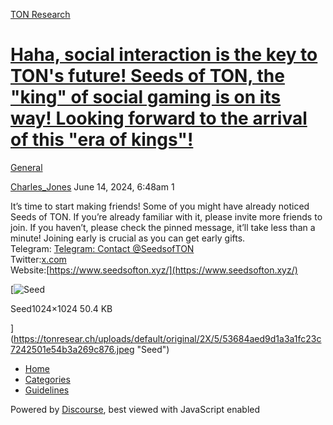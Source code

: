 [TON Research](/)

# [Haha, social interaction is the key to TON's future! Seeds of TON, the "king" of social gaming is on its way! Looking forward to the arrival of this "era of kings"!](/t/haha-social-interaction-is-the-key-to-tons-future-seeds-of-ton-the-king-of-social-gaming-is-on-its-way-looking-forward-to-the-arrival-of-this-era-of-kings/25470)

[General](/c/general/4) 

    

[Charles\_Jones](https://tonresear.ch/u/Charles_Jones)   June 14, 2024, 6:48am  1

It’s time to start making friends! Some of you might have already noticed Seeds of TON. If you’re already familiar with it, please invite more friends to join. If you haven’t, please check the pinned message, it’ll take less than a minute! Joining early is crucial as you can get early gifts.  
Telegram: [Telegram: Contact @SeedsofTON](http://t.me/SeedsofTON)  
Twitter:[x.com](https://x.com/SeedsofTon)  
Website:[https://www.seedsofton.xyz/](https://www.seedsofton.xyz/)  

[![Seed](https://tonresear.ch/uploads/default/optimized/2X/5/53684aed9d1a3a1fc23c7242501e54b3a269c876_2_500x500.jpeg)

Seed1024×1024 50.4 KB

](https://tonresear.ch/uploads/default/original/2X/5/53684aed9d1a3a1fc23c7242501e54b3a269c876.jpeg "Seed")

 

*   [Home](/)
*   [Categories](/categories)
*   [Guidelines](/guidelines)

Powered by [Discourse](https://www.discourse.org), best viewed with JavaScript enabled